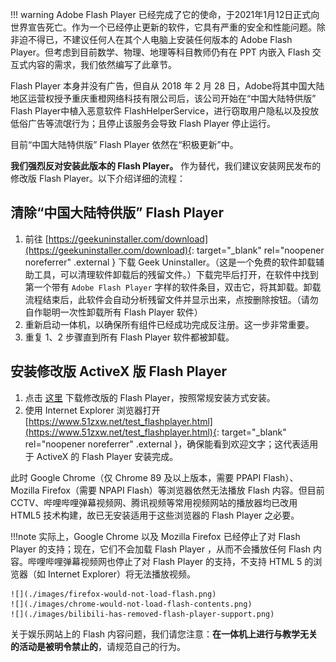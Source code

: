 !!! warning
	Adobe Flash Player 已经完成了它的使命，于2021年1月12日正式向世界宣告死亡。作为一个已经停止更新的软件，它具有严重的安全和性能问题。除非迫不得已，不建议任何人在其个人电脑上安装任何版本的 Adobe Flash Player。但考虑到目前数学、物理、地理等科目教师仍有在 PPT 内嵌入 Flash 交互式内容的需求，我们依然编写了此章节。

<!-- 众所周知，中国大陆并不属于肮脏的、资本主义当道的世界。 -->
Flash Player 本身并没有广告，但自从 2018 年 2 月 28 日，Adobe将其中国大陆地区运营权授予重庆重橙网络科技有限公司后，该公司开始在“中国大陆特供版” Flash Player中植入恶意软件 FlashHelperService，进行窃取用户隐私以及投放低俗广告等流氓行为；且停止该服务会导致 Flash Player 停止运行。

目前“中国大陆特供版” Flash Player 依然在“积极更新”中。

**我们强烈反对安装此版本的 Flash Player。** 作为替代，我们建议安装网民发布的修改版 Flash Player。以下介绍详细的流程：

## 清除“中国大陆特供版” Flash Player
1. 前往 [https://geekuninstaller.com/download](https://geekuninstaller.com/download){: target="_blank" rel="noopener noreferrer" .external } 下载 Geek Uninstaller。（这是一个免费的软件卸载辅助工具，可以清理软件卸载后的残留文件。）下载完毕后打开，在软件中找到第一个带有 `Adobe Flash Player` 字样的软件条目，双击它，将其卸载。卸载流程结束后，此软件会自动分析残留文件并显示出来，点按删除按钮。（请勿自作聪明一次性卸载所有 Flash Player 软件）
2. 重新启动一体机，以确保所有组件已经成功完成反注册。这一步非常重要。
3. 重复 1、2 步骤直到所有 Flash Player 软件都被卸载。

## 安装修改版 ActiveX 版 Flash Player
1. 点击 [这里](#) 下载修改版的 Flash Player，按照常规安装方式安装。
2. 使用 Internet Explorer 浏览器打开 [https://www.51zxw.net/test_flashplayer.html](https://www.51zxw.net/test_flashplayer.html){: target="_blank" rel="noopener noreferrer" .external }，确保能看到欢迎文字；这代表适用于 ActiveX 的 Flash Player 安装完成。

此时 Google Chrome（仅 Chrome 89 及以上版本，需要 PPAPI Flash）、Mozilla Firefox（需要 NPAPI Flash）等浏览器依然无法播放 Flash 内容。但目前 CCTV、哔哩哔哩弹幕视频网、腾讯视频等常用视频网站的播放器均已改用 HTML5 技术构建，故已无安装适用于这些浏览器的 Flash Player 之必要。

!!!note
	实际上，Google Chrome 以及 Mozilla Firefox 已经停止了对 Flash Player 的支持；现在，它们不会加载 Flash Player ，从而不会播放任何 Flash 内容。哔哩哔哩弹幕视频网也停止了对 Flash Player 的支持，不支持 HTML 5 的浏览器（如 Internet Explorer）将无法播放视频。
	
	![](./images/firefox-would-not-load-flash.png)
	![](./images/chrome-would-not-load-flash-contents.png)
	![](./images/bilibili-has-removed-flash-player-support.png)

关于娱乐网站上的 Flash 内容问题，我们请您注意：**在一体机上进行与教学无关的活动是被明令禁止的**，请规范自己的行为。